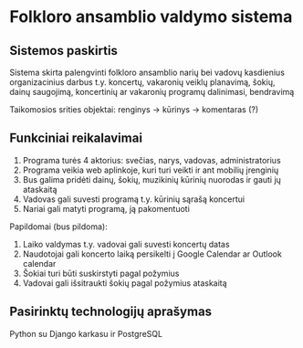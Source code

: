 # Folkloro ansamblio valdymo sistema
## Sistemos paskirtis
Sistema skirta palengvinti folkloro ansamblio narių bei vadovų kasdienius organizacinius darbus t.y. koncertų, vakaronių veiklų planavimą, šokių, dainų saugojimą, koncertinių ar vakaronių programų dalinimasi, bendravimą

Taikomosios srities objektai: renginys -> kūrinys -> komentaras (?)

## Funkciniai reikalavimai
1. Programa turės 4 aktorius: svečias, narys, vadovas, administratorius
2. Programa veikia web aplinkoje, kuri turi veikti ir ant mobilių įrenginių
3. Bus galima pridėti dainų, šokių, muzikinių kūrinių nuorodas ir gauti jų ataskaitą
4. Vadovas gali suvesti programą t.y. kūrinių sąrašą koncertui
5. Nariai gali matyti programą, ją pakomentuoti


Papildomai (bus pildoma):
1. Laiko valdymas t.y. vadovai gali suvesti koncertų datas
2. Naudotojai gali koncerto laiką persikelti į Google Calendar ar Outlook calendar
3. Šokiai turi būti suskirstyti pagal požymius
4. Vadovai gali išsitraukti šokių pagal požymius ataskaitą
   

## Pasirinktų technologijų aprašymas
Python su Django karkasu ir PostgreSQL
